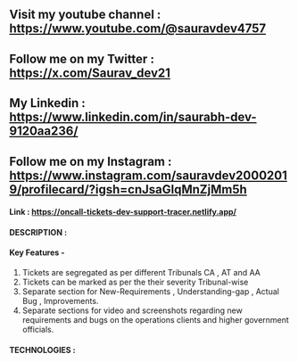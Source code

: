 ## Visit my youtube channel : https://www.youtube.com/@sauravdev4757
## Follow me on my Twitter : https://x.com/Saurav_dev21
## My Linkedin : https://www.linkedin.com/in/saurabh-dev-9120aa236/
## Follow me on my Instagram : https://www.instagram.com/sauravdev20002019/profilecard/?igsh=cnJsaGlqMnZjMm5h 


#### Link : https://oncall-tickets-dev-support-tracer.netlify.app/

#### DESCRIPTION : 


#### Key Features - 
1) Tickets are segregated as per different Tribunals CA , AT and AA
2) Tickets can be marked as per the their severity Tribunal-wise
3) Separate section for New-Requirements , Understanding-gap , Actual Bug , Improvements.
4) Separate sections for video and screenshots regarding new requirements and bugs on the operations clients and higher government officials.
   

#### TECHNOLOGIES :











